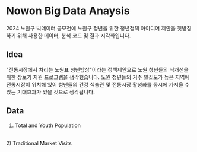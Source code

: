 # Nowon Big Data Anaysis 
2024 노원구 빅데이터 공모전에 노원구 청년을 위한 청년정책 아이디어 제안을 뒷받침하기 위해 사용한 데이터, 분석 코드 및 결과 시각화입니다.   

## Idea
"전통시장에서 차리는 노원표 청년밥상"이라는 정책제안으로 노원 청년들의 식개선을 위한 장보기 지원 프로그램을 생각했습니다.
노원 청년들의 거주 밀집도가 높은 지역에 전통시장이 위치해 있어 청년들의 건강 식습관 및 전통시장 활성화를 동시에 가저올 
수 있는 기대효과가 있을 것으로 생각됩니다.


## Data 
1) Total and Youth Population 
<br/>
2) Traditional Market Visits
